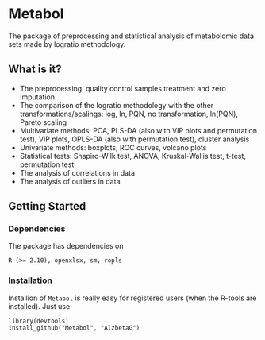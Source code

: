 # Metabol
The package of preprocessing and statistical analysis of metabolomic data sets made by logratio methodology.

What is it?
-----------

- The preprocessing: quality control samples treatment and zero imputation
- The comparison of the logratio methodology with the other transformations/scalings: log, ln, PQN, no transformation, ln(PQN), Pareto 
scaling
- Multivariate methods: PCA, PLS-DA (also with VIP plots and permutation test), VIP plots, OPLS-DA (also with permutation test), cluster analysis
- Univariate methods: boxplots, ROC curves, volcano plots
- Statistical tests: Shapiro-Wilk test, ANOVA, Kruskal-Wallis test, t-test, permutation test 
- The analysis of correlations in data
- The analysis of outliers in data

Getting Started
---------------

### Dependencies

The package has dependencies on 

	R (>= 2.10), openxlsx, sm, ropls

### Installation

Installion of `Metabol` is really easy for registered users (when the R-tools are installed). Just use 

    library(devtools)
    install_github("Metabol", "AlzbetaG")
